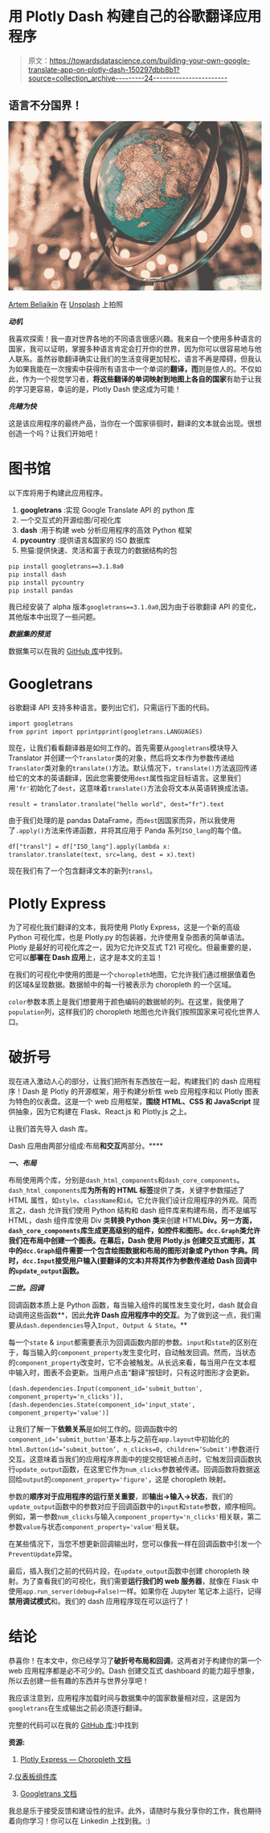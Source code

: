 # 用 Plotly Dash 构建自己的谷歌翻译应用程序

> 原文：<https://towardsdatascience.com/building-your-own-google-translate-app-on-plotly-dash-150297dbb8b1?source=collection_archive---------24----------------------->

## 语言不分国界！

![](img/b6f04f9fcbedc38ad4f66b92ddd88cdf.png)

[Artem Beliaikin](https://unsplash.com/photos/v6kii3H5CcU) 在 [Unsplash](https://unsplash.com) 上拍照

***动机***

我喜欢探索！我一直对世界各地的不同语言很感兴趣。我来自一个使用多种语言的国家，我可以证明，掌握多种语言肯定会打开你的世界，因为你可以很容易地与他人联系。虽然谷歌翻译确实让我们的生活变得更加轻松，语言不再是障碍，但我认为如果我能在一次搜索中获得所有语言中一个单词的**翻译，而**则是惊人的。不仅如此，作为一个视觉学习者，**将这些翻译的单词映射到地图上各自的国家**有助于让我的学习更容易，幸运的是，Plotly Dash 使这成为可能！

***先睹为快***

这是该应用程序的最终产品，当你在一个国家徘徊时，翻译的文本就会出现。很想创造一个吗？让我们开始吧！

# 图书馆

以下库将用于构建此应用程序。

1.  **googletrans** :实现 Google Translate API 的 python 库
2.  一个交互式的开源绘图/可视化库
3.  **dash** :用于构建 web 分析应用程序的高效 Python 框架
4.  **pycountry** :提供语言&国家的 ISO 数据库
5.  熊猫:提供快速、灵活和富于表现力的数据结构的包

```
pip install googletrans==3.1.0a0
pip install dash
pip install pycountry
pip install pandas
```

我已经安装了 alpha 版本`googletrans==3.1.0a0`,因为由于谷歌翻译 API 的变化，其他版本中出现了一些问题。

***数据集的预览***

数据集可以在我的 [GitHub 库](https://github.com/Vanessawhj/translation-dashapp/blob/main/updated_population.csv)中找到。

# Googletrans

谷歌翻译 API 支持多种语言。要列出它们，只需运行下面的代码。

```
import googletrans
from pprint import pprintpprint(googletrans.LANGUAGES)
```

现在，让我们看看翻译器是如何工作的。首先需要从`googletrans`模块导入 Translator 并创建一个`Translator`类的对象，然后将文本作为参数传递给`Translator`类对象的`translate()`方法。默认情况下，`translate()`方法返回传递给它的文本的英语翻译，因此您需要使用`dest`属性指定目标语言。这里我们用`‘fr'`初始化了`dest`，这意味着`translate()`方法会将文本从英语转换成法语。

```
result = translator.translate("hello world", dest="fr").text
```

由于我们处理的是 pandas DataFrame，而`dest`因国家而异，所以我使用了`.apply()`方法来传递函数，并将其应用于 Panda 系列`ISO_lang`的每个值。

```
df["transl"] = df["ISO_lang"].apply(lambda x: translator.translate(text, src=lang, dest = x).text)
```

现在我们有了一个包含翻译文本的新列`transl`。

# Plotly Express

为了可视化我们翻译的文本，我将使用 Plotly Express，这是一个新的高级 Python 可视化库，也是 Plotly.py 的包装器，允许使用复杂图表的简单语法。Plotly 是最好的可视化库之一，因为它允许交互式 T21 可视化。但最重要的是，它可以**部署在 Dash 应用**上，这才是本文的主旨！

在我们的可视化中使用的图是一个`choropleth`地图，它允许我们通过根据值着色的区域&呈现数据。数据帧中的每一行被表示为 choropleth 的一个区域。

`color`参数本质上是我们想要用于颜色编码的数据帧的列。在这里，我使用了`population`列，这样我们的 choropleth 地图也允许我们按照国家来可视化世界人口。

# 破折号

现在进入激动人心的部分，让我们把所有东西放在一起，构建我们的 dash 应用程序！Dash 是 Plotly 的开源框架，用于构建分析性 web 应用程序和以 Plotly 图表为特色的仪表盘。这是一个 web 应用框架，**围绕 HTML、CSS 和 JavaScript** 提供抽象，因为它构建在 Flask、React.js 和 Plotly.js 之上。

让我们首先导入 dash 库。

Dash 应用由两部分组成:布局**和交互**两部分。****

***一、布局***

布局使用两个库，分别是`dash_html_components`和`dash_core_components`。`dash_html_components`库**为所有的 HTML 标签**提供了类，关键字参数描述了 HTML 属性，如`style`、`className`和`id`。它允许我们设计应用程序的外观。简而言之，dash 允许我们使用 Python 结构和 dash 组件库来构建布局，而不是编写 HTML，dash 组件库使用 Div 类**转换 Python 类**来创建 HTML**Div。另一方面，`dash_core_components`库生成更高级别的组件，如控件和图形。`dcc.Graph`类允许我们在布局中创建一个图表。在幕后，Dash 使用 Plotly.js 创建交互式图形，其中的`dcc.Graph`组件需要一个包含绘图数据和布局的图形对象或 Python 字典。同时，`dcc.Input`接受用户输入(要翻译的文本)并将其作为参数传递给 Dash 回调中的`update_output`函数。**

***二世。回调***

回调函数本质上是 Python 函数，每当输入组件的属性发生变化时，dash 就会自动调用这些函数**，因此**允许 Dash 应用程序中的交互**。为了做到这一点，我们需要从`dash.dependencies`导入`Input, Output & State`。**

每一个`state` & `input`都需要表示为回调函数内部的参数。`input`和`state`的区别在于，每当输入的`component_property`发生变化时，自动触发回调。然而，当状态的`component_property`改变时，它不会被触发。从长远来看，每当用户在文本框中输入时，图表不会更新。当用户点击“翻译”按钮时，只有这时图形才会更新。

```
[dash.dependencies.Input(component_id='submit_button', component_property='n_clicks')],     [dash.dependencies.State(component_id='input_state', component_property='value')]
```

让我们了解一下**依赖关系**是如何工作的。回调函数中的`component_id=’submit_button’`基本上与之前在`app.layout`中初始化的`html.Button(id=’submit_button’, n_clicks=0, children=’Submit’)`参数进行交互。这意味着当我们的应用程序界面中的提交按钮被点击时，它触发回调函数执行`update_output`函数，在这里它作为`num_clicks`参数被传递。回调函数将数据返回给`output`的`component_property='figure'`，这是 choropleth 映射。

参数的**顺序对于应用程序的运行至关重要**，即**输出→输入→状态**，我们的`update_output`函数中的参数对应于回调函数中的`input`和`state`参数，顺序相同。例如，第一参数`num_clicks`与输入`component_property='n_clicks'`相关联，第二参数`value`与状态`component_property='value'`相关联。

在某些情况下，当您不想更新回调输出时，您可以像我一样在回调函数中引发一个`PreventUpdate`异常。

最后，插入我们之前的代码片段，在`update_output`函数中创建 choropleth 映射。为了查看我们的可视化，我们需要**运行我们的 web 服务器**，就像在 Flask 中使用`app.run_server(debug=False)`一样。如果你在 Jupyter 笔记本上运行，记得**禁用调试模式**和。我们的 dash 应用程序现在可以运行了！

# 结论

恭喜你！在本文中，你已经学习了**破折号布局和回调**，这两者对于构建你的第一个 web 应用程序都是必不可少的。Dash 创建交互式 dashboard 的能力超乎想象，所以去创建一些有趣的东西并与世界分享吧！

我应该注意到，应用程序加载时间与数据集中的国家数量相对应，这是因为`googletrans`在生成输出之前必须逐行翻译。

完整的代码可以在我的 [GitHub 库](https://github.com/Vanessawhj/translation-dashapp):)中找到

**资源:**

1.  [Plotly Express — Choropleth 文档](https://plotly.github.io/plotly.py-docs/generated/plotly.express.choropleth.html)

2.[仪表板组件库](https://dash.plotly.com/plugins)

3. [Googletrans 文档](https://pypi.org/project/googletrans/)

我总是乐于接受反馈和建设性的批评。此外，请随时与我分享你的工作，我也期待着向你学习！你可以在 Linkedin 上找到我。:)